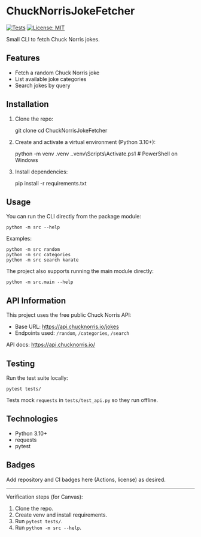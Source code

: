 # ChuckNorrisJokeFetcher

[![Tests](https://github.com/Cameronrubino/ChuckNorrisJokeFetcher/actions/workflows/tests.yml/badge.svg)](https://github.com/Cameronrubino/ChuckNorrisJokeFetcher/actions)
[![License: MIT](https://img.shields.io/badge/License-MIT-yellow.svg)](./LICENSE)

Small CLI to fetch Chuck Norris jokes.

## Features

- Fetch a random Chuck Norris joke
- List available joke categories
- Search jokes by query

## Installation

1. Clone the repo:

	git clone <repo-url>
	cd ChuckNorrisJokeFetcher

2. Create and activate a virtual environment (Python 3.10+):

	python -m venv .venv
	.\.venv\Scripts\Activate.ps1  # PowerShell on Windows

3. Install dependencies:

	pip install -r requirements.txt

## Usage

You can run the CLI directly from the package module:

	python -m src --help

Examples:

	python -m src random
	python -m src categories
	python -m src search karate

The project also supports running the main module directly:

	python -m src.main --help

## API Information

This project uses the free public Chuck Norris API:

- Base URL: https://api.chucknorris.io/jokes
- Endpoints used: `/random`, `/categories`, `/search`

API docs: https://api.chucknorris.io/

## Testing

Run the test suite locally:

	pytest tests/

Tests mock `requests` in `tests/test_api.py` so they run offline.

## Technologies

- Python 3.10+
- requests
- pytest

## Badges

Add repository and CI badges here (Actions, license) as desired.

---

Verification steps (for Canvas):

1. Clone the repo.
2. Create venv and install requirements.
3. Run `pytest tests/`.
4. Run `python -m src --help`.
